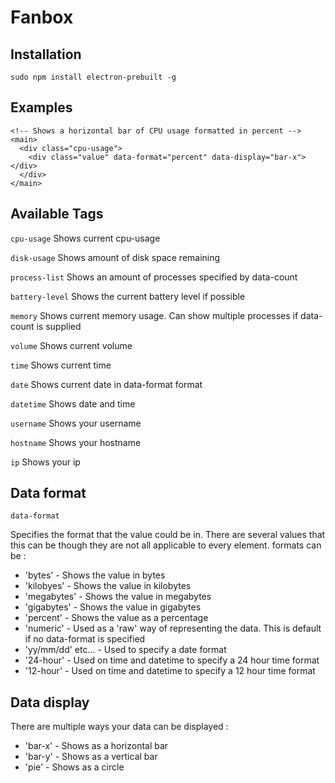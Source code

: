 # Fanbox

## Installation

```sudo npm install electron-prebuilt -g```


## Examples
```
<!-- Shows a horizontal bar of CPU usage formatted in percent -->
<main>
  <div class="cpu-usage">
    <div class="value" data-format="percent" data-display="bar-x"></div>
  </div>
</main>
```

## Available Tags


```cpu-usage```
Shows current cpu-usage

```disk-usage```
Shows amount of disk space remaining

```process-list```
Shows an amount of processes specified by data-count

```battery-level```
Shows the current battery level if possible

```memory```
Shows current memory usage. Can show multiple processes if data-count is supplied

```volume```
Shows current volume

```time```
Shows current time

```date```
Shows current date in data-format format

```datetime```
Shows date and time

```username```
Shows your username

```hostname```
Shows your hostname

```ip```
Shows your ip


## Data format


```data-format```

Specifies the format that the value could be in. There are several values that this can be though they are
not all applicable to every element. formats can be :

- 'bytes'     - Shows the value in bytes
- 'kilobyes'  - Shows the value in kilobytes
- 'megabytes' - Shows the value in megabytes
- 'gigabytes' - Shows the value in gigabytes
- 'percent' - Shows the value as a percentage
- 'numeric' - Used as a 'raw' way of representing the data. This is default if no data-format is specified
- 'yy/mm/dd' etc... - Used to specify a date format
- '24-hour' - Used on time and datetime to specify a 24 hour time format
- '12-hour' - Used on time and datetime to specify a 12 hour time format

## Data display

There are multiple ways your data can be displayed :

- 'bar-x' - Shows as a horizontal bar
- 'bar-y' - Shows as a vertical bar
- 'pie'   - Shows as a circle

